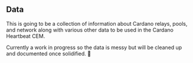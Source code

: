## Data

This is going to be a collection of information about Cardano relays, pools, and network along with various other data to be used in the Cardano Heartbeat CEM.

Currently a work in progress so the data is messy but will be cleaned up and documented once solidified. 🤪
